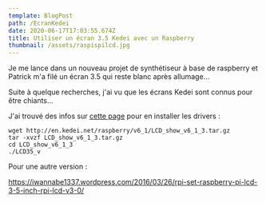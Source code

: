 ```yaml
---
template: BlogPost
path: /EcranKedei
date: 2020-06-17T17:03:55.674Z
title: Utiliser un écran 3.5 Kedei avec un Raspberry
thumbnail: /assets/raspispilcd.jpg
---
```

Je me lance dans un nouveau projet de synthétiseur à base de raspberry et Patrick m'a filé un écran 3.5 qui reste blanc après allumage...

Suite à quelque recherches, j'ai vu que les écrans Kedei sont connus pour être chiants...

J'ai trouvé des infos sur [cette page](http://www.epyon.be/2019/01/12/raspberry-pi-3-b-with-kedei-3-5-inch-480x320-tf-lcd-display/) pour en installer les drivers :

```
wget http://en.kedei.net/raspberry/v6_1/LCD_show_v6_1_3.tar.gz
tar -xvzf LCD_show_v6_1_3.tar.gz
cd LCD_show_v6_1_3
./LCD35_v
```

Pour une autre version :

https://iwannabe1337.wordpress.com/2016/03/26/rpi-set-raspberry-pi-lcd-3-5-inch-rpi-lcd-v3-0/
